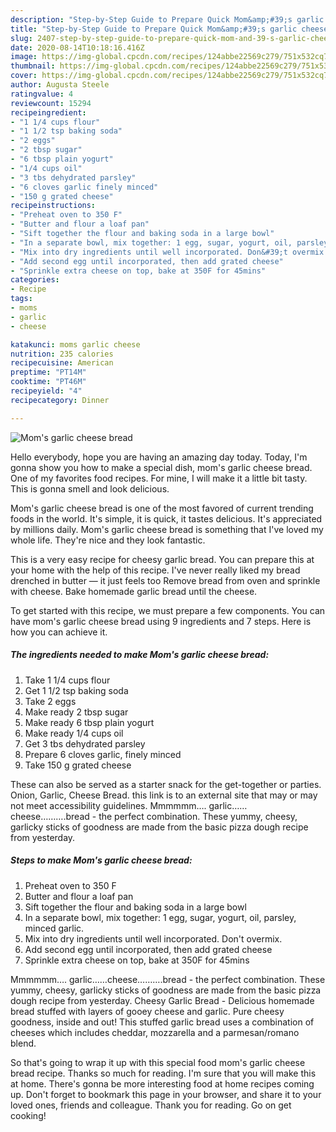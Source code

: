 ```yaml
---
description: "Step-by-Step Guide to Prepare Quick Mom&amp;#39;s garlic cheese bread"
title: "Step-by-Step Guide to Prepare Quick Mom&amp;#39;s garlic cheese bread"
slug: 2407-step-by-step-guide-to-prepare-quick-mom-and-39-s-garlic-cheese-bread
date: 2020-08-14T10:18:16.416Z
image: https://img-global.cpcdn.com/recipes/124abbe22569c279/751x532cq70/moms-garlic-cheese-bread-recipe-main-photo.jpg
thumbnail: https://img-global.cpcdn.com/recipes/124abbe22569c279/751x532cq70/moms-garlic-cheese-bread-recipe-main-photo.jpg
cover: https://img-global.cpcdn.com/recipes/124abbe22569c279/751x532cq70/moms-garlic-cheese-bread-recipe-main-photo.jpg
author: Augusta Steele
ratingvalue: 4
reviewcount: 15294
recipeingredient:
- "1 1/4 cups flour"
- "1 1/2 tsp baking soda"
- "2 eggs"
- "2 tbsp sugar"
- "6 tbsp plain yogurt"
- "1/4 cups oil"
- "3 tbs dehydrated parsley"
- "6 cloves garlic finely minced"
- "150 g grated cheese"
recipeinstructions:
- "Preheat oven to 350 F"
- "Butter and flour a loaf pan"
- "Sift together the flour and baking soda in a large bowl"
- "In a separate bowl, mix together: 1 egg, sugar, yogurt, oil, parsley, minced garlic."
- "Mix into dry ingredients until well incorporated. Don&#39;t overmix."
- "Add second egg until incorporated, then add grated cheese"
- "Sprinkle extra cheese on top, bake at 350F for 45mins"
categories:
- Recipe
tags:
- moms
- garlic
- cheese

katakunci: moms garlic cheese 
nutrition: 235 calories
recipecuisine: American
preptime: "PT14M"
cooktime: "PT46M"
recipeyield: "4"
recipecategory: Dinner

---
```



![Mom&#39;s garlic cheese bread](https://img-global.cpcdn.com/recipes/124abbe22569c279/751x532cq70/moms-garlic-cheese-bread-recipe-main-photo.jpg)

Hello everybody, hope you are having an amazing day today. Today, I'm gonna show you how to make a special dish, mom&#39;s garlic cheese bread. One of my favorites food recipes. For mine, I will make it a little bit tasty. This is gonna smell and look delicious.

Mom&#39;s garlic cheese bread is one of the most favored of current trending foods in the world. It's simple, it is quick, it tastes delicious. It's appreciated by millions daily. Mom&#39;s garlic cheese bread is something that I've loved my whole life. They're nice and they look fantastic.

This is a very easy recipe for cheesy garlic bread. You can prepare this at your home with the help of this recipe. I&#39;ve never really liked my bread drenched in butter — it just feels too Remove bread from oven and sprinkle with cheese. Bake homemade garlic bread until the cheese.


To get started with this recipe, we must prepare a few components. You can have mom&#39;s garlic cheese bread using 9 ingredients and 7 steps. Here is how you can achieve it.

<!--inarticleads1-->

##### The ingredients needed to make Mom&#39;s garlic cheese bread:

1. Take 1 1/4 cups flour
1. Get 1 1/2 tsp baking soda
1. Take 2 eggs
1. Make ready 2 tbsp sugar
1. Make ready 6 tbsp plain yogurt
1. Make ready 1/4 cups oil
1. Get 3 tbs dehydrated parsley
1. Prepare 6 cloves garlic, finely minced
1. Take 150 g grated cheese


These can also be served as a starter snack for the get-together or parties. Onion, Garlic, Cheese Bread. this link is to an external site that may or may not meet accessibility guidelines. Mmmmmm…. garlic……cheese……….bread - the perfect combination. These yummy, cheesy, garlicky sticks of goodness are made from the basic pizza dough recipe from yesterday. 

<!--inarticleads2-->

##### Steps to make Mom&#39;s garlic cheese bread:

1. Preheat oven to 350 F
1. Butter and flour a loaf pan
1. Sift together the flour and baking soda in a large bowl
1. In a separate bowl, mix together: 1 egg, sugar, yogurt, oil, parsley, minced garlic.
1. Mix into dry ingredients until well incorporated. Don&#39;t overmix.
1. Add second egg until incorporated, then add grated cheese
1. Sprinkle extra cheese on top, bake at 350F for 45mins


Mmmmmm…. garlic……cheese……….bread - the perfect combination. These yummy, cheesy, garlicky sticks of goodness are made from the basic pizza dough recipe from yesterday. Cheesy Garlic Bread - Delicious homemade bread stuffed with layers of gooey cheese and garlic. Pure cheesy goodness, inside and out! This stuffed garlic bread uses a combination of cheeses which includes cheddar, mozzarella and a parmesan/romano blend. 

So that's going to wrap it up with this special food mom&#39;s garlic cheese bread recipe. Thanks so much for reading. I'm sure that you will make this at home. There's gonna be more interesting food at home recipes coming up. Don't forget to bookmark this page in your browser, and share it to your loved ones, friends and colleague. Thank you for reading. Go on get cooking!

